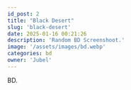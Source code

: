 ```yaml
---
id_post: 2
title: "Black Desert"
slug: 'black-desert'
date: 2025-01-16 00:21:26
description: 'Random BD Screenshoot.'
image: '/assets/images/bd.webp'
categories: bd
owner: 'Jubel'
---
```


BD.
